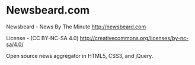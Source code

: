 Newsbeard.com
=============

Newsbeard - News By The Minute
http://newsbeard.com

License - (CC BY-NC-SA 4.0) 
http://creativecommons.org/licenses/by-nc-sa/4.0/


Open source news aggregator in HTML5, CSS3, and jQuery. 
